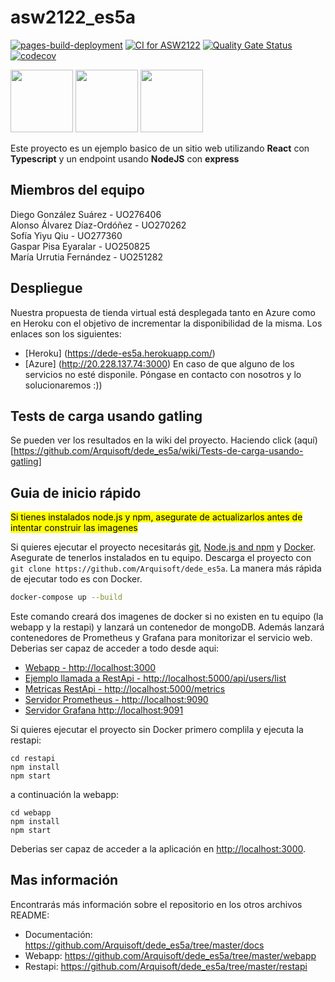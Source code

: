 # asw2122_es5a
[![pages-build-deployment](https://github.com/Arquisoft/dede_es5a/actions/workflows/pages/pages-build-deployment/badge.svg)](https://github.com/Arquisoft/dede_es5a/actions/workflows/pages/pages-build-deployment)
[![CI for ASW2122](https://github.com/Arquisoft/dede_es5a/actions/workflows/asw2122.yml/badge.svg)](https://github.com/Arquisoft/dede_es5a/actions/workflows/asw2122.yml)
[![Quality Gate Status](https://sonarcloud.io/api/project_badges/measure?project=Arquisoft_dede_es5a&metric=alert_status)](https://sonarcloud.io/summary/new_code?id=Arquisoft_dede_es5a)
[![codecov](https://codecov.io/gh/Arquisoft/dede_es5a/branch/master/graph/badge.svg?token=bS9nkjfy5q)](https://codecov.io/gh/Arquisoft/dede_es5a)

<p float="left">
<img src="https://blog.wildix.com/wp-content/uploads/2020/06/react-logo.jpg" height="100">
<img src="https://miro.medium.com/max/1200/0*RbmfNyhuBb8G3LWh.png" height="100">
<img src="https://miro.medium.com/max/365/1*Jr3NFSKTfQWRUyjblBSKeg.png" height="100">
</p>

Este proyecto es un ejemplo basico de un sitio web utilizando **React** con **Typescript** y un endpoint usando **NodeJS** con **express**

## Miembros del equipo
Diego González Suárez - UO276406  
Alonso Álvarez Díaz-Ordóñez - UO270262  
Sofía Yiyu Qiu - UO277360  
Gaspar Pisa Eyaralar - UO250825  
María Urrutia Fernández - UO251282

## Despliegue
Nuestra propuesta de tienda virtual está desplegada tanto en Azure como en Heroku con el objetivo de incrementar la disponibilidad de la misma. Los enlaces son los siguientes:
- [Heroku] (https://dede-es5a.herokuapp.com/)
- [Azure] (http://20.228.137.74:3000)
En caso de que alguno de los servicios no esté disponile. Póngase en contacto con nosotros y lo solucionaremos :))

## Tests de carga usando gatling
Se pueden ver los resultados en la wiki del proyecto. Haciendo click (aquí)[https://github.com/Arquisoft/dede_es5a/wiki/Tests-de-carga-usando-gatling]

## Guia de inicio rápido

<mark>Si tienes instalados node.js y npm, asegurate de actualizarlos antes de intentar construir las imagenes</mark>

Si quieres ejecutar el proyecto necesitarás [git](https://git-scm.com/downloads), [Node.js and npm](https://www.npmjs.com/get-npm) y [Docker](https://docs.docker.com/get-docker/). Asegurate de tenerlos instalados en tu equipo. Descarga el proyecto con `git clone https://github.com/Arquisoft/dede_es5a`. La manera más rápìda de ejecutar todo es con Docker.

```bash
docker-compose up --build
```
Este comando creará dos imagenes de docker si no existen en tu equipo (la webapp y la restapi) y lanzará un contenedor de mongoDB. Además lanzará contenedores de Prometheus y Grafana para monitorizar el servicio web. Deberias ser capaz de acceder a todo desde aqui:

 - [Webapp - http://localhost:3000](http://localhost:3000)
 - [Ejemplo llamada a RestApi - http://localhost:5000/api/users/list](http://localhost:5000/api/users/list)
 - [Metricas RestApi - http://localhost:5000/metrics](http://localhost:5000/metrics)
 - [Servidor Prometheus - http://localhost:9090](http://localhost:9090)
 - [Servidor Grafana http://localhost:9091](http://localhost:9091)
 
Si quieres ejecutar el proyecto sin Docker primero complila y ejecuta la restapi:

```shell
cd restapi
npm install
npm start
```
a continuación la webapp:
```shell
cd webapp
npm install
npm start
```

Deberias ser capaz de acceder a la aplicación en [http://localhost:3000](http://localhost:3000).

## Mas información
Encontrarás más información sobre el repositorio en los otros archivos README:
- Documentación: https://github.com/Arquisoft/dede_es5a/tree/master/docs
- Webapp: https://github.com/Arquisoft/dede_es5a/tree/master/webapp
- Restapi: https://github.com/Arquisoft/dede_es5a/tree/master/restapi
